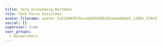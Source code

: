 ```yaml
---
title: Sara Grunenberg-Bartmann
role: Task Force Assistenz
avatar_filename: avatar_hu52a603635ecebd45650b162dadabb4e5_12861_270x270_fill_q75_lanczos_center.jpg
social: []
superuser: true
user_groups:
  - Researchers
---
```

